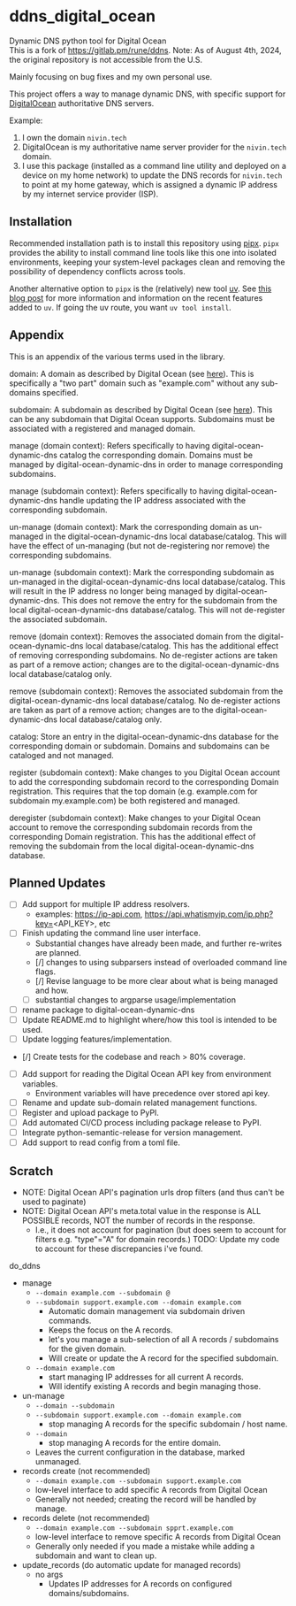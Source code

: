 # ddns_digital_ocean

Dynamic DNS python tool for Digital Ocean  
This is a fork of https://gitlab.pm/rune/ddns.
Note: As of August 4th, 2024, the original repository is not accessible from the U.S.

Mainly focusing on bug fixes and my own personal use.

This project offers a way to manage dynamic DNS, with specific support for [DigitalOcean](https://www.digitalocean.com/) authoritative DNS servers.

Example:

1. I own the domain `nivin.tech`
1. DigitalOcean is my authoritative name server provider for the `nivin.tech` domain.
1. I use this package (installed as a command line utility and deployed on a device on my home network) to update the DNS records for `nivin.tech` to point at my home gateway, which is assigned a dynamic IP address by my internet service provider (ISP).

## Installation

Recommended installation path is to install this repository using [pipx](https://github.com/pypa/pipx). `pipx` provides the ability to install command line tools like this one into isolated environments, keeping your system-level packages clean and removing the possibility of dependency conflicts across tools.

Another alternative option to `pipx` is the (relatively) new tool [uv](https://github.com/astral-sh/uv). See [this blog post](https://astral.sh/blog/uv-unified-python-packaging) for more information and information on the recent features added to `uv`. If going the uv route, you want `uv tool install`.

## Appendix

This is an appendix of the various terms used in the library.

domain: A domain as described by Digital Ocean (see [here](https://docs.digitalocean.com/products/networking/dns/getting-started/quickstart/)).
This is specifically a "two part" domain such as "example.com" without any sub-domains specified.

subdomain: A subdomain as described by Digital Ocean (see [here](https://docs.digitalocean.com/products/networking/dns/how-to/add-subdomain/)).
This can be any subdomain that Digital Ocean supports.
Subdomains must be associated with a registered and managed domain.

manage (domain context): Refers specifically to having digital-ocean-dynamic-dns catalog the corresponding domain.
Domains must be managed by digital-ocean-dynamic-dns in order to manage corresponding subdomains.

manage (subdomain context): Refers specifically to having digital-ocean-dynamic-dns handle updating the IP address associated with the corresponding subdomain.

un-manage (domain context): Mark the corresponding domain as un-managed in the digital-ocean-dynamic-dns local database/catalog.
This will have the effect of un-managing (but not de-registering nor remove) the corresponding subdomains.

un-manage (subdomain context): Mark the corresponding subdomain as un-managed in the digital-ocean-dynamic-dns local database/catalog.
This will result in the IP address no longer being managed by digital-ocean-dynamic-dns.
This does not remove the entry for the subdomain from the local digital-ocean-dynamic-dns database/catalog.
This will not de-register the associated subdomain.

remove (domain context): Removes the associated domain from the digital-ocean-dynamic-dns local database/catalog.
This has the additional effect of removing corresponding subdomains.
No de-register actions are taken as part of a remove action; changes are to the digital-ocean-dynamic-dns local database/catalog only.

remove (subdomain context): Removes the associated subdomain from the digital-ocean-dynamic-dns local database/catalog.
No de-register actions are taken as part of a remove action; changes are to the digital-ocean-dynamic-dns local database/catalog only.

catalog: Store an entry in the digital-ocean-dynamic-dns database for the corresponding domain or subdomain.
Domains and subdomains can be cataloged and not managed.

register (subdomain context): Make changes to you Digital Ocean account to add the corresponding subdomain record to the corresponding Domain registration.
This requires that the top domain (e.g. example.com for subdomain my.example.com) be both registered and managed.

deregister (subdomain context): Make changes to your Digital Ocean account to remove the corresponding subdomain records from the corresponding Domain registration.
This has the additional effect of removing the subdomain from the local digital-ocean-dynamic-dns database.

## Planned Updates

- [ ] Add support for multiple IP address resolvers.
  - examples: https://ip-api.com, https://api.whatismyip.com/ip.php?key=<API_KEY>, etc
- [ ] Finish updating the command line user interface.
  - Substantial changes have already been made, and further re-writes are planned.
  - [/] changes to using subparsers instead of overloaded command line flags.
  - [/] Revise language to be more clear about what is being managed and how.
  - [ ] substantial changes to argparse usage/implementation
- [ ] rename package to digital-ocean-dynamic-dns
- [ ] Update README.md to highlight where/how this tool is intended to be used.
- [ ] Update logging features/implementation.
- [/] Create tests for the codebase and reach > 80% coverage.
- [ ] Add support for reading the Digital Ocean API key from environment variables.
  - Environment variables will have precedence over stored api key.
- [ ] Rename and update sub-domain related management functions.
- [ ] Register and upload package to PyPI.
- [ ] Add automated CI/CD process including package release to PyPI.
- [ ] Integrate python-semantic-release for version management.
- [ ] Add support to read config from a toml file.

## Scratch

- NOTE: Digital Ocean API's pagination urls drop filters (and thus can't be used to paginate)
- NOTE: Digital Ocean API's meta.total value in the response is ALL POSSIBLE records, NOT the number of records in the response.
  - I.e., it does not account for pagination (but does seem to account for filters e.g. "type"="A" for domain records.)
    TODO: Update my code to account for these discrepancies i've found.

do_ddns

- manage
  - `--domain example.com --subdomain @`
  - `--subdomain support.example.com --domain example.com`
    - Automatic domain management via subdomain driven commands.
    - Keeps the focus on the A records.
    - let's you manage a sub-selection of all A records / subdomains for the given domain.
    - Will create or update the A record for the specified subdomain.
  - `--domain example.com`
    - start managing IP addresses for all current A records.
    - Will identify existing A records and begin managing those.
- un-manage
  - `--domain --subdomain`
  - `--subdomain support.example.com --domain example.com`
    - stop managing A records for the specific subdomain / host name.
  - `--domain`
    - stop managing A records for the entire domain.
  - Leaves the current configuration in the database, marked unmanaged.
- records create (not recommended)
  - `--domain example.com --subdomain support.example.com`
  - low-level interface to add specific A records from Digital Ocean
  - Generally not needed; creating the record will be handled by manage.
- records delete (not recommended)
  - `--domain example.com --subdomain spprt.example.com`
  - low-level interface to remove specific A records from Digital Ocean
  - Generally only needed if you made a mistake while adding a subdomain and want to clean up.
- update_records (do automatic update for managed records)
  - no args
    - Updates IP addresses for A records on configured domains/subdomains.
